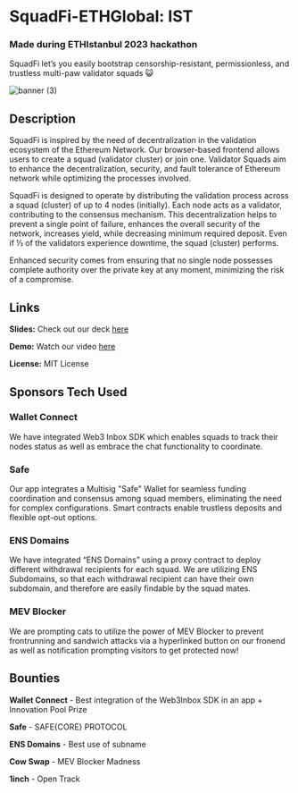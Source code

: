 # SquadFi-ETHGlobal: IST
### Made during ETHIstanbul 2023 hackathon
SquadFi let’s you easily bootstrap censorship-resistant, permissionless, and trustless multi-paw validator squads 😺

![banner (3)](https://github.com/505-solutions/SquadFi/assets/101796507/3f487da5-5703-43b9-a12d-4bdb754fd79f)

## Description
SquadFi is inspired by the need of decentralization in the validation ecosystem of the Ethereum Network. Our browser-based frontend allows users to create a squad (validator cluster) or join one. Validator Squads aim to enhance the decentralization, security, and fault tolerance of Ethereum network while optimizing the processes involved.

SquadFi is designed to operate by distributing the validation process across a squad (cluster) of up to 4 nodes (initially). Each node acts as a validator, contributing to the consensus mechanism. This decentralization helps to prevent a single point of failure, enhances the overall security of the network, increases yield, while decreasing minimum required deposit. Even if ⅓ of the validators experience downtime, the squad (cluster) performs.

Enhanced security comes from ensuring that no single node possesses complete authority over the private key at any moment, minimizing the risk of a compromise.

## Links
**Slides:** Check out our deck [here](https://github.com/505-solutions/SquadFi/blob/main/SLIDES.md)

**Demo:** Watch our video [here]()

**License:** MIT License

## Sponsors Tech Used

### Wallet Connect

We have integrated Web3 Inbox SDK which enables squads to track their nodes status as well as embrace the chat functionality to coordinate.

### Safe

Our app integrates a Multisig "Safe" Wallet for seamless funding coordination and consensus among squad members, eliminating the need for complex configurations. Smart contracts enable trustless deposits and flexible opt-out options.

### ENS Domains

We have integrated “ENS Domains” using a proxy contract to deploy different withdrawal recipients for each squad. We are utilizing ENS Subdomains, so that each withdrawal recipient can have their own subdomain, and therefore are easily findable by the squad mates.

### MEV Blocker

We are prompting cats to utilize the power of MEV Blocker to prevent frontrunning and sandwich attacks via a hyperlinked button on our fronend as well as notification prompting visitors to get protected now!

## Bounties

**Wallet Connect** - Best integration of the Web3Inbox SDK in an app + Innovation Pool Prize

**Safe** - SAFE{CORE} PROTOCOL

**ENS Domains** - Best use of subname

**Cow Swap** - MEV Blocker Madness

**1inch** - Open Track
